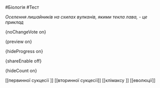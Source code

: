 #Біологія #Тест

*Оселення лишайників на схилах вулканів, якими текла лава, - це приклад*

{noChangeVote on}

{preview on}

{hideProgress on}

{shareEnable off}

{hideCount on}

[[первинної сукцесії ]]
[[вторинної сукцесії]]
[[клімаксу ]]
[[еволюції]]
